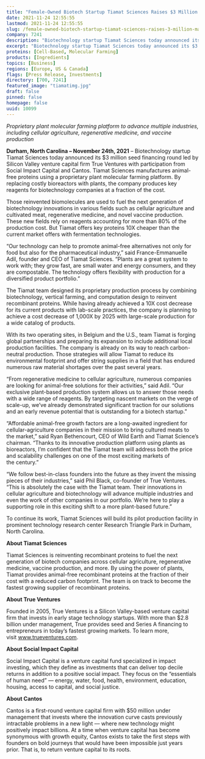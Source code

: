 ```yaml
---
title: "Female-Owned Biotech Startup Tiamat Sciences Raises $3 Million to Manufacture Plant-Based Biomolecules"
date: 2021-11-24 12:55:55
lastmod: 2021-11-24 12:55:55
slug: /female-owned-biotech-startup-tiamat-sciences-raises-3-million-manufacture-plant-based
company: 7241
description: "Biotechnology startup Tiamat Sciences today announced its $3 million seed financing round led by Silicon Valley venture capital firm True Ventures with participation from Social Impact Capital and Cantos. Tiamat Sciences manufactures animal-free proteins using a proprietary plant molecular farming platform."
excerpt: "Biotechnology startup Tiamat Sciences today announced its $3 million seed financing round led by Silicon Valley venture capital firm True Ventures with participation from Social Impact Capital and Cantos. Tiamat Sciences manufactures animal-free proteins using a proprietary plant molecular farming platform."
proteins: [Cell-Based, Molecular Farming]
products: [Ingredients]
topics: [Business]
regions: [Europe, US & Canada]
flags: [Press Release, Investments]
directory: [700, 7241]
featured_image: "tiamatimg.jpg"
draft: false
pinned: false
homepage: false
uuid: 10099
---
```

<p class="text-align-center"><em>Proprietary plant molecular farming platform to advance multiple industries, including cellular agriculture, regenerative medicine, and vaccine production</em>  </p>

<p><strong>Durham, North Carolina – November 24th, 2021</strong> – Biotechnology startup Tiamat Sciences today announced its $3 million seed financing round led by Silicon Valley venture capital firm True Ventures with participation from Social Impact Capital and Cantos. Tiamat Sciences manufactures animal-free proteins using a proprietary plant molecular farming platform. By replacing costly bioreactors with plants, the company produces key reagents for biotechnology companies at a fraction of the cost.</p>

<p>Those reinvented biomolecules are used to fuel the next generation of biotechnology innovations in various fields such as cellular agriculture and cultivated meat, regenerative medicine, and novel vaccine production. These new fields rely on reagents accounting for more than 80% of the production cost. But Tiamat offers key proteins 10X cheaper than the current market offers with fermentation technologies.</p>

<p>“Our technology can help to promote animal-free alternatives not only for food but also for the pharmaceutical industry,” said France-Emmanuelle Adil, founder and CEO of Tiamat Sciences. “Plants are a great system to work with; they grow fast, are small water and energy consumers, and they are compostable. The technology offers flexibility with production for a diversified product portfolio.”</p>

<p>The Tiamat team designed its proprietary production process by combining biotechnology, vertical farming, and computation design to reinvent recombinant proteins. While having already achieved a 10X cost decrease for its current products with lab-scale practices, the company is planning to achieve a cost decrease of 1,000X by 2025 with large-scale production for a wide catalog of products.</p>

<p>With its two operating sites, in Belgium and the U.S., team Tiamat is forging global partnerships and preparing its expansion to include additional local production facilities. The company is already on its way to reach carbon-neutral production. Those strategies will allow Tiamat to reduce its environmental footprint and offer string supplies in a field that has endured numerous raw material shortages over the past several years.</p>

<p>“From regenerative medicine to cellular agriculture, numerous companies are looking for animal-free solutions for their activities,” said Adil.<strong> </strong>“Our exclusive plant-based production system allows us to answer those needs with a wide range of reagents. By targeting nascent markets on the verge of scale-up, we’ve already demonstrated significant traction for our solutions and an early revenue potential that is outstanding for a biotech startup.”</p>

<p>“Affordable animal-free growth factors are a long-awaited ingredient for cellular-agriculture companies in their mission to bring cultured meats to the market,” said Ryan Bethencourt, CEO of Wild Earth and Tiamat Science’s chairman. “Thanks to its innovative production platform using plants as bioreactors, I’m confident that the Tiamat team will address both the price and scalability challenges on one of the most exciting markets of the century.”</p>

<p>“We follow best-in-class founders into the future as they invent the missing pieces of their industries,” said Phil Black, co-founder of True Ventures. “This is absolutely the case with the Tiamat team. Their innovations in cellular agriculture and biotechnology will advance multiple industries and even the work of other companies in our portfolio. We’re here to play a supporting role in this exciting shift to a more plant-based future.”</p>

<p>To continue its work, Tiamat Sciences will build its pilot production facility in prominent technology research center Research Triangle Park in Durham, North Carolina.</p>

<p><strong>About Tiamat Sciences</strong></p>

<p>Tiamat Sciences is reinventing recombinant proteins to fuel the next generation of biotech companies across cellular agriculture, regenerative medicine, vaccine production, and more. By using the power of plants, Tiamat provides animal-free recombinant proteins at the fraction of their cost with a reduced carbon footprint. The team is on track to become the fastest growing supplier of recombinant proteins.</p>

<p><strong>About True Ventures</strong></p>

<p>Founded in 2005, True Ventures is a Silicon Valley-based venture capital firm that invests in early stage technology startups. With more than $2.8 billion under management, True provides seed and Series A financing to entrepreneurs in today’s fastest growing markets. To learn more, visit <a href="http://www.trueventures.com">www.trueventures.com</a>.</p>

<p><strong>About Social Impact Capital</strong></p>

<p>Social Impact Capital is a venture capital fund specialized in impact investing, which they define as investments that can deliver top decile returns in addition to a positive social impact. They focus on the “essentials of human need”​ — energy, water, food, health, environment, education, housing, access to capital, and social justice.</p>

<p><strong>About Cantos</strong></p>

<p>Cantos is a first-round venture capital firm with $50 million under management that invests where the innovation curve casts previously intractable problems in a new light –– where new technology might positively impact billions. At a time when venture capital has become synonymous with growth equity, Cantos exists to take the first steps with founders on bold journeys that would have been impossible just years prior. That is, to return venture capital to its roots.</p>
